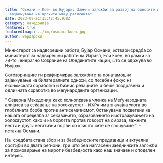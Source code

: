 ```yaml
---
title: "Османи – Коен во Њујорк: Заемни заложби за развој на односите и
  зајакнување на врските меѓу регионите"
date: 2023-09-21T15:42:45.938Z
category: македонија
featured: true
featuredImage: ../img/osmani-koen.jpg
author: Вардарски
---
```

<!--StartFragment-->

Министерот за надворешни работи, Бујар Османи, оствари средба со министерот за надворешни работи на Израел, Ели Коен, во рамки на 78-то Генерално Собрание на Обединетите нации, што се одржува во Њујорк.

Соговорниците ги реафирмираа заложбите за понатамошно зајакнување на билатералните односи, со посебен фокус на економската соработка и бизнис релациите, а беше поздравена и одличната соработка во меѓународните организации.

“ Северна Македонија како полноправна членка на Меѓународната алијанса за сеќавање на холокаустот – ИХРА има значајна улога во глобалната борба против антисемитизмот. Остануваме посветени на нашата определба за сеќавањето, образованието и истражувањето на холокаустот, како и на борбата против говорот на омраза, лажните вести и други негативни појави со коишто сите се соочуваме.”  – истакна Османи.

На  средбата стана збор и за безбедносните предизвици и актуелни состојби во двата региони, при што беа нагласени заедничките заложби за промовирање на мирот и безбедноста како наш значаен и споделен интерес.

<!--EndFragment-->